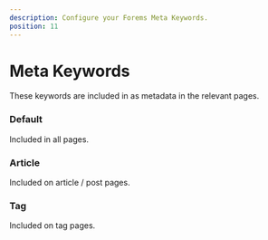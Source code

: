 ```yaml
---
description: Configure your Forems Meta Keywords.
position: 11
---
```


# Meta Keywords

These keywords are included in as metadata in the relevant pages.

### Default

Included in all pages.

### Article

Included on article / post pages.

### Tag

Included on tag pages.
